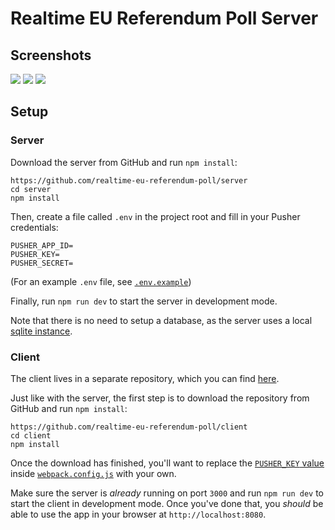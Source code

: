 # Realtime EU Referendum Poll Server

## Screenshots
 
![](http://i.imgur.com/j4fLfYA.png)
![](http://i.imgur.com/zoOUCnb.png)
![](http://i.imgur.com/VnxOGHi.png)

## Setup

### Server

Download the server from GitHub and run `npm install`:

```
https://github.com/realtime-eu-referendum-poll/server
cd server
npm install
```

Then, create a file called `.env` in the project root and fill in your Pusher credentials:

```
PUSHER_APP_ID=
PUSHER_KEY=
PUSHER_SECRET=
```

(For an example `.env` file, see [`.env.example`](https://github.com/realtime-eu-referendum-poll/server/blob/master/.env.example))

Finally, run `npm run dev` to start the server in development mode.

Note that there is no need to setup a database, as the server uses a local [sqlite instance](https://www.sqlite.org/).


### Client

The client lives in a separate repository, which you can find [here](https://github.com/realtime-eu-referendum-poll/client).

Just like with the server, the first step is to download the repository from GitHub and run `npm install`:

```
https://github.com/realtime-eu-referendum-poll/client
cd client
npm install
```

Once the download has finished, you'll want to replace the [`PUSHER_KEY` value](https://github.com/realtime-eu-referendum-poll/client/blob/master/webpack.config.js#L35) inside [`webpack.config.js`](https://github.com/realtime-eu-referendum-poll/client/blob/master/webpack.config.js) with your own.

Make sure the server is *already* running on port `3000` and run `npm run dev` to start the client in development mode. Once you've done that, you _should_ be able to use the app in your browser at `http://localhost:8080`.
